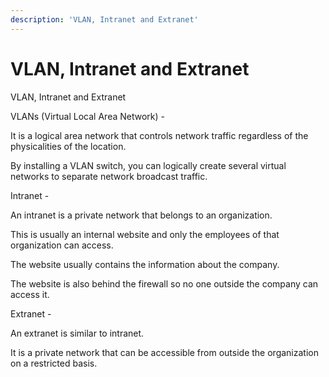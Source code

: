 ```yaml
---
description: 'VLAN, Intranet and Extranet'
---
```


# VLAN, Intranet and Extranet

VLAN, Intranet and Extranet

VLANs \(Virtual Local Area Network\) -

It is a logical area network that controls network traffic regardless of the physicalities of the location.

By installing a VLAN switch, you can logically create several virtual networks to separate network broadcast traffic.

Intranet -

An intranet is a private network that belongs to an organization.

This is usually an internal website and only the employees of that organization can access.

The website usually contains the information about the company.

The website is also behind the firewall so no one outside the company can access it.

Extranet -

An extranet is similar to intranet.

It is a private network that can be accessible from outside the organization on a restricted basis.

